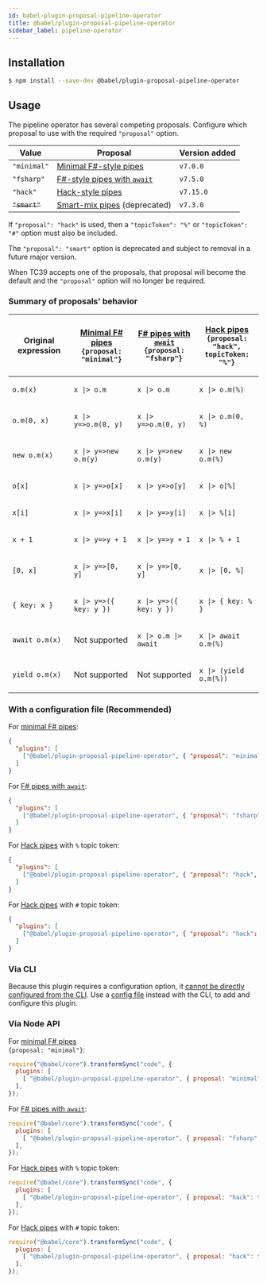 ```yaml
---
id: babel-plugin-proposal-pipeline-operator
title: @babel/plugin-proposal-pipeline-operator
sidebar_label: pipeline-operator
---
```


## Installation

```sh
$ npm install --save-dev @babel/plugin-proposal-pipeline-operator
```

## Usage

The pipeline operator has several competing proposals.
Configure which proposal to use with the required `"proposal"` option.

| Value | Proposal | Version added |
| ----- | -------- | ------------- |
| `"minimal"` | [Minimal F#-style pipes](https://github.com/tc39/proposal-pipeline-operator/) | `v7.0.0`
| `"fsharp"` | [F#-style pipes with `await`](https://github.com/valtech-nyc/proposal-fsharp-pipelines) | `v7.5.0`
| `"hack"` | [Hack-style pipes](https://github.com/js-choi/proposal-hack-pipes) | `v7.15.0`
| ~~`"smart"`~~ | [Smart-mix pipes](https://github.com/js-choi/proposal-smart-pipelines) (deprecated) | `v7.3.0`

If `"proposal": "hack"` is used, then a `"topicToken": "%"` or `"topicToken": "#"` option must also be included.

The `"proposal": "smart"` option is deprecated and subject to removal in a future major version.

When TC39 accepts one of the proposals, that proposal will become the default and the `"proposal"` option will no longer be required.

### Summary of proposals’ behavior

<table>
<thead>
<tr>
<th>Original expression</th>
<th>

[Minimal F# pipes](https://github.com/tc39/proposal-pipeline-operator/)<br>`{proposal: "minimal"}`

</th>
<th>

[F# pipes with `await`](https://github.com/valtech-nyc/proposal-fsharp-pipelines/)<br>`{proposal: "fsharp"}`

</th>
<th>

[Hack pipes](https://github.com/js-choi/proposal-hack-pipes/)<br>`{proposal: "hack",`<br>`topicToken: "%"}`

</th>
</tr>
</thead>
<tbody>
<tr>
<td>

`o.m(x)`

</td>
<td>

`x |> o.m`

</td>
<td>

`x |> o.m`

</td>
<td>

`x |> o.m(%)`

</td>
</tr>
<tr>
<td>

`o.m(0, x)`

</td>
<td>

`x |> y=>o.m(0, y)`

</td>
<td>

`x |> y=>o.m(0, y)`

</td>
<td>

`x |> o.m(0, %)`

</td>
</tr>
<tr>
<td>

`new o.m(x)`

</td>
<td>

`x |> y=>new o.m(y)`

</td>
<td>

`x |> y=>new o.m(y)`

</td>
<td>

`x |> new o.m(%)`

</td>
</tr>
<tr>
<td>

`o[x]`

</td>
<td>

`x |> y=>o[x]`

</td>
<td>

`x |> y=>o[y]`

</td>
<td>

`x |> o[%]`

</td>
</tr>
<tr>
<td>

`x[i]`

</td>
<td>

`x |> y=>x[i]`

</td>
<td>

`x |> y=>y[i]`

</td>
<td>

`x |> %[i]`

</td>
</tr>
<tr>
<td>

`x + 1`

</td>
<td>

`x |> y=>y + 1`

</td>
<td>

`x |> y=>y + 1`

</td>
<td>

`x |> % + 1`

</td>
</tr>
<tr>
<td>

`[0, x]`

</td>
<td>

`x |> y=>[0, y]`

</td>
<td>

`x |> y=>[0, y]`

</td>
<td>

`x |> [0, %]`

</td>
</tr>
<tr>
<td>

`{ key: x }`

</td>
<td>

`x |> y=>({ key: y })`

</td>
<td>

`x |> y=>({ key: y })`

</td>
<td>

`x |> { key: % }`

</td>
</tr>
<tr>
<td>

`await o.m(x)`

</td>
<td>Not supported</td>
<td>

`x |> o.m |> await`

</td>
<td>

`x |> await o.m(%)`

</td>
</tr>
<tr>
<td>

`yield o.m(x)`

</td>
<td>Not supported</td>
<td>Not supported</td>
<td>

`x |> (yield o.m(%))`

</td>
</tr>
</tbody>
</table>

### With a configuration file (Recommended)

For [minimal F# pipes](https://github.com/tc39/proposal-pipeline-operator/):

```json
{
  "plugins": [
    ["@babel/plugin-proposal-pipeline-operator", { "proposal": "minimal" }]
  ]
}
```

For [F# pipes with `await`](https://github.com/valtech-nyc/proposal-fsharp-pipelines/):

```json
{
  "plugins": [
    ["@babel/plugin-proposal-pipeline-operator", { "proposal": "fsharp" }]
  ]
}
```

For [Hack pipes](https://github.com/js-choi/proposal-hack-pipes/) with `%` topic token:

```json
{
  "plugins": [
    ["@babel/plugin-proposal-pipeline-operator", { "proposal": "hack", "topicToken": "%" }]
  ]
}
```

For [Hack pipes](https://github.com/js-choi/proposal-hack-pipes/) with `#` topic token:

```json
{
  "plugins": [
    ["@babel/plugin-proposal-pipeline-operator", { "proposal": "hack": "topicToken": "#" }]
  ]
}
```

### Via CLI

Because this plugin requires a configuration option, it [cannot be directly configured from the CLI](https://github.com/babel/babel/issues/4161). Use a [config file](/docs/en/config-files) instead with the CLI, to add and configure this plugin.

### Via Node API

For [minimal F# pipes](https://github.com/tc39/proposal-pipeline-operator/)<br>`{proposal: "minimal"}`:

```javascript
require("@babel/core").transformSync("code", {
  plugins: [
    [ "@babel/plugin-proposal-pipeline-operator", { proposal: "minimal" } ],
  ],
});
```

For [F# pipes with `await`](https://github.com/valtech-nyc/proposal-fsharp-pipelines/):

```javascript
require("@babel/core").transformSync("code", {
  plugins: [
    [ "@babel/plugin-proposal-pipeline-operator", { proposal: "fsharp" } ],
  ],
});
```

For [Hack pipes](https://github.com/js-choi/proposal-hack-pipes/) with `%` topic token:

```javascript
require("@babel/core").transformSync("code", {
  plugins: [
    [ "@babel/plugin-proposal-pipeline-operator", { proposal: "hack": topicToken: "%" } ],
  ],
});
```

For [Hack pipes](https://github.com/js-choi/proposal-hack-pipes/) with `#` topic token:

```javascript
require("@babel/core").transformSync("code", {
  plugins: [
    [ "@babel/plugin-proposal-pipeline-operator", { proposal: "hack": topicToken: "#" } ],
  ],
});
```
